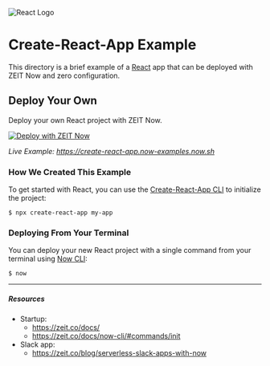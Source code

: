 ![React Logo](../.github/images/react.svg)

# Create-React-App Example

This directory is a brief example of a [React](https://reactjs.org/) app that can be deployed with ZEIT Now and zero configuration.

## Deploy Your Own

Deploy your own React project with ZEIT Now.

[![Deploy with ZEIT Now](https://zeit.co/button)](https://zeit.co/new/project?template=https://github.com/zeit/now-examples/tree/master/create-react-app)

_Live Example: https://create-react-app.now-examples.now.sh_

### How We Created This Example

To get started with React, you can use the [Create-React-App CLI](https://reactjs.org/docs/create-a-new-react-app.html#create-react-app) to initialize the project:

```shell
$ npx create-react-app my-app
```

### Deploying From Your Terminal

You can deploy your new React project with a single command from your terminal using [Now CLI](https://zeit.co/download):

```shell
$ now
```
---
##### Resources
- Startup:
  - https://zeit.co/docs/
  - https://zeit.co/docs/now-cli/#commands/init
- Slack app:
  - https://zeit.co/blog/serverless-slack-apps-with-now
